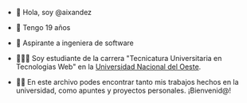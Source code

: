 - 👋 Hola, soy @aixandez
- 🎉 Tengo 19 años
- 💼 Aspirante a ingeniera de software
- 👩🏻‍💻 Soy estudiante de la carrera "Tecnicatura Universitaria en Tecnologias Web" en la [Universidad Nacional del Oeste]([uno.edu.ar](https://www.uno.edu.ar/oferta-academica/tecnicaturas/tec-univ-en-tecnologias-web.html)).

- ✍🏻 En este archivo podes encontrar tanto mis trabajos hechos en la universidad, como apuntes y proyectos personales. ¡Bienvenid@!
